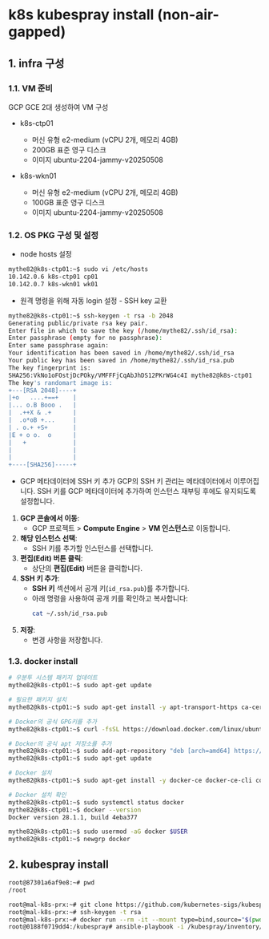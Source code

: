 # k8s kubespray install (non-air-gapped)

## 1. infra 구성
### 1.1. VM 준비
GCP GCE 2대 생성하여 VM 구성
* k8s-ctp01
  - 머신 유형 e2-medium (vCPU 2개, 메모리 4GB)
  - 200GB 표준 영구 디스크
  - 이미지 ubuntu-2204-jammy-v20250508

* k8s-wkn01
  - 머신 유형 e2-medium (vCPU 2개, 메모리 4GB)
  - 100GB 표준 영구 디스크
  - 이미지 ubuntu-2204-jammy-v20250508

### 1.2. OS PKG 구성 및 설정
* node hosts 설정
```bash
mythe82@k8s-ctp01:~$ sudo vi /etc/hosts
10.142.0.6 k8s-ctp01 cp01
10.142.0.7 k8s-wkn01 wk01
```

* 원격 명령을 위해 자동 login 설정 - SSH key 교환
```bash
mythe82@k8s-ctp01:~$ ssh-keygen -t rsa -b 2048
Generating public/private rsa key pair.
Enter file in which to save the key (/home/mythe82/.ssh/id_rsa): 
Enter passphrase (empty for no passphrase): 
Enter same passphrase again: 
Your identification has been saved in /home/mythe82/.ssh/id_rsa
Your public key has been saved in /home/mythe82/.ssh/id_rsa.pub
The key fingerprint is:
SHA256:VkNo1oFOstjDcPOky/VMFFFjCqAbJhDS12PKrWG4c4I mythe82@k8s-ctp01
The key's randomart image is:
+---[RSA 2048]----+
|+o   ....+==+    |
|... o.B Booo .   |
|  .++X & .+      |
|  .o*oB +...     |
| . o.+ +S+       |
|E + o o.  o      |
|   +             |
|                 |
|                 |
+----[SHA256]-----+


```

* GCP 메타데이터에 SSH 키 추가 GCP의 SSH 키 관리는 메타데이터에서 이루어집니다. SSH 키를 GCP 메타데이터에 추가하여 인스턴스 재부팅 후에도 유지되도록 설정합니다.
1. **GCP 콘솔에서 이동**:
   - GCP 프로젝트 > **Compute Engine** > **VM 인스턴스**로 이동합니다.
2. **해당 인스턴스 선택**:
   - SSH 키를 추가할 인스턴스를 선택합니다.
3. **편집(Edit) 버튼 클릭**:
   - 상단의 **편집(Edit)** 버튼을 클릭합니다.
4. **SSH 키 추가**:
   - **SSH 키** 섹션에서 공개 키(`id_rsa.pub`)를 추가합니다.
   - 아래 명령을 사용하여 공개 키를 확인하고 복사합니다:
     ```bash
     cat ~/.ssh/id_rsa.pub
     ```
5. **저장**:
   - 변경 사항을 저장합니다.

### 1.3. docker install
```bash
# 우분투 시스템 패키지 업데이트
mythe82@k8s-ctp01:~$ sudo apt-get update

# 필요한 패키지 설치
mythe82@k8s-ctp01:~$ sudo apt-get install -y apt-transport-https ca-certificates curl gnupg-agent software-properties-common

# Docker의 공식 GPG키를 추가
mythe82@k8s-ctp01:~$ curl -fsSL https://download.docker.com/linux/ubuntu/gpg | sudo apt-key add -

# Docker의 공식 apt 저장소를 추가
mythe82@k8s-ctp01:~$ sudo add-apt-repository "deb [arch=amd64] https://download.docker.com/linux/ubuntu $(lsb_release -cs) stable"
mythe82@k8s-ctp01:~$ sudo apt-get update

# Docker 설치
mythe82@k8s-ctp01:~$ sudo apt-get install -y docker-ce docker-ce-cli containerd.io

# Docker 설치 확인
mythe82@k8s-ctp01:~$ sudo systemctl status docker
mythe82@k8s-ctp01:~$ docker --version
Docker version 28.1.1, build 4eba377

mythe82@k8s-ctp01:~$ sudo usermod -aG docker $USER
mythe82@k8s-ctp01:~$ newgrp docker
```

## 2. kubespray install
```bash
root@87301a6af9e8:~# pwd
/root

root@mal-k8s-prx:~# git clone https://github.com/kubernetes-sigs/kubespray.git
root@mal-k8s-prx:~# ssh-keygen -t rsa
root@mal-k8s-prx:~# docker run --rm -it --mount type=bind,source="$(pwd)"/kubespray/inventory/sample,dst=/inventory   --mount type=bind,source="${HOME}"/.ssh/id_rsa,dst=/root/.ssh/id_rsa   quay.io/kubespray/kubespray:v2.27.0 bash
root@0188f0719dd4:/kubespray# ansible-playbook -i /kubespray/inventory/sample/inventory.ini --private-key /root/.ssh/id_rsa cluster.yml

```
